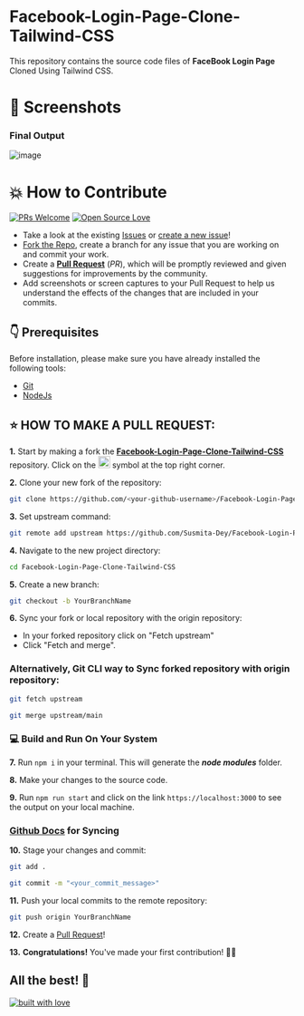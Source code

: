 # Facebook-Login-Page-Clone-Tailwind-CSS
This repository contains the source code files of **FaceBook Login Page** Cloned Using Tailwind CSS.

# 📸 Screenshots
### Final Output
![image](https://user-images.githubusercontent.com/79099734/150370337-83d9afc4-2e38-463e-a6d9-6e33516c2c42.png)


# 💥 How to Contribute

[![PRs Welcome](https://img.shields.io/badge/PRs-welcome-brightgreen.svg?style=flat-square)](https://github.com/Susmita-Dey/Facebook-Login-Page-Clone-Tailwind-CSS/pulls)
[![Open Source Love](https://badges.frapsoft.com/os/v1/open-source.png?v=103)](https://github.com/ellerbrock/open-source-badges/)

- Take a look at the existing [Issues](https://github.com/Susmita-Dey/Facebook-Login-Page-Clone-Tailwind-CSS/issues) or [create a new issue](https://github.com/Susmita-Dey/Facebook-Login-Page-Clone-Tailwind-CSS/issues/new/choose)!
- [Fork the Repo](https://github.com/Susmita-Dey/Facebook-Login-Page-Clone-Tailwind-CSS/fork), create a branch for any issue that you are working on and commit your work.
- Create a **[Pull Request](https://github.com/Susmita-Dey/Facebook-Login-Page-Clone-Tailwind-CSS/compare)** (_PR_), which will be promptly reviewed and given suggestions for improvements by the community.
- Add screenshots or screen captures to your Pull Request to help us understand the effects of the changes that are included in your commits.

## 👇 Prerequisites

Before installation, please make sure you have already installed the following tools:

- [Git](https://git-scm.com/downloads)
- [NodeJs](https://nodejs.org/en/download/)

## ⭐ HOW TO MAKE A PULL REQUEST:

**1.** Start by making a fork the [**Facebook-Login-Page-Clone-Tailwind-CSS**](https://github.com/Susmita-Dey/Facebook-Login-Page-Clone-Tailwind-CSS) repository. Click on the <a href="https://github.com/Susmita-Dey/Facebook-Login-Page-Clone-Tailwind-CSS/fork"><img src="https://i.imgur.com/G4z1kEe.png" height="21" width="21"></a> symbol at the top right corner.

**2.** Clone your new fork of the repository:

```bash
git clone https://github.com/<your-github-username>/Facebook-Login-Page-Clone-Tailwind-CSS
```

**3.** Set upstream command:

```bash
git remote add upstream https://github.com/Susmita-Dey/Facebook-Login-Page-Clone-Tailwind-CSS.git
```

**4.** Navigate to the new project directory:

```bash
cd Facebook-Login-Page-Clone-Tailwind-CSS
```

**5.** Create a new branch:

```bash
git checkout -b YourBranchName
```

**6.** Sync your fork or local repository with the origin repository:

- In your forked repository click on "Fetch upstream"
- Click "Fetch and merge".

### Alternatively, Git CLI way to Sync forked repository with origin repository:

```bash
git fetch upstream
```

```bash
git merge upstream/main
```

### 💻 Build and Run On Your System

**7.** Run ```npm i``` in your terminal. This will generate the ***node modules*** folder.

**8.** Make your changes to the source code.

**9.** Run ```npm run start``` and click on the link ```https://localhost:3000``` to see the output on your local machine.

### [Github Docs](https://docs.github.com/en/github/collaborating-with-pull-requests/addressing-merge-conflicts/resolving-a-merge-conflict-on-github) for Syncing

**10.** Stage your changes and commit:

```bash
git add .
```

```bash
git commit -m "<your_commit_message>"
```

**11.** Push your local commits to the remote repository:

```bash
git push origin YourBranchName
```

**12.** Create a [Pull Request](https://help.github.com/en/github/collaborating-with-issues-and-pull-requests/creating-a-pull-request)!

**13.** **Congratulations!** You've made your first contribution! 🙌🏼



## All the best! 🥇

<p align="center">

[![built with love](https://forthebadge.com/images/badges/built-with-love.svg)](https://github.com/unnati914/Care4ther-)

</p>

